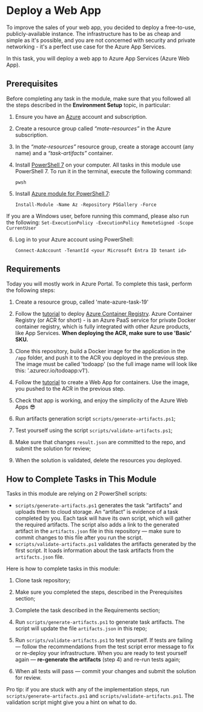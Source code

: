 # Deploy a Web App

To improve the sales of your web app, you decided to deploy a free-to-use, publicly-available instance. The infrastructure has to be as cheap and simple as it's possible, and you are not concerned with security and private networking - it's a perfect use case for the Azure App Services. 

In this task, you will deploy a web app to Azure App Services (Azure Web App). 

## Prerequisites

Before completing any task in the module, make sure that you followed all the steps described in the **Environment Setup** topic, in particular: 

1. Ensure you have an [Azure](https://azure.microsoft.com/en-us/free/) account and subscription.

2. Create a resource group called *“mate-resources”* in the Azure subscription.

3. In the *“mate-resources”* resource group, create a storage account (any name) and a *“task-artifacts”* container.

4. Install [PowerShell 7](https://learn.microsoft.com/en-us/powershell/scripting/install/installing-powershell?view=powershell-7.4) on your computer. All tasks in this module use PowerShell 7. To run it in the terminal, execute the following command: 
    ```
    pwsh
    ```

5. Install [Azure module for PowerShell 7](https://learn.microsoft.com/en-us/powershell/azure/install-azure-powershell?view=azps-11.3.0): 
    ```
    Install-Module -Name Az -Repository PSGallery -Force
    ```
If you are a Windows user, before running this command, please also run the following: 
    ```
    Set-ExecutionPolicy -ExecutionPolicy RemoteSigned -Scope CurrentUser
    ```

6. Log in to your Azure account using PowerShell:
    ```
    Connect-AzAccount -TenantId <your Microsoft Entra ID tenant id>
    ```

## Requirements

Today you will mostly work in Azure Portal. To complete this task, perform the following steps: 

1. Create a resource group, called 'mate-azure-task-19'

2. Follow the [tutorial](https://learn.microsoft.com/en-us/azure/container-registry/container-registry-get-started-portal?tabs=azure-powershell) to deploy [Azure Container Registry](https://learn.microsoft.com/en-us/azure/container-registry/container-registry-intro). Azure Container Registry (or ACR for short) - is an Azure PaaS service for private Docker container registry, which is fully integrated with other Azure products, like App Services. **When deploying the ACR, make sure to use 'Basic' SKU.**

3. Clone this repository, build a Docker image for the application in the `/app` folder, and push it to the ACR you deployed in the previous step. The image must be called 'todoapp' (so the full image name will look like this: '<acr-name>.azurecr.io/todoapp:v1').  

4. Follow the [tutorial](https://learn.microsoft.com/en-us/training/modules/deploy-run-container-app-service/5-exercise-deploy-web-app?pivots=csharp) to create a Web App for containers. Use the image, you pushed to the ACR in the previous step. 

5. Check that app is working, and enjoy the simplicity of the Azure Web Apps :sunglasses:

6. Run artifacts generation script `scripts/generate-artifacts.ps1`;

7. Test yourself using the script `scripts/validate-artifacts.ps1`;

8. Make sure that changes `result.json` are committed to the repo, and submit the solution for review; 

9. When the solution is validated, delete the resources you deployed.


## How to Complete Tasks in This Module 

Tasks in this module are relying on 2 PowerShell scripts: 

- `scripts/generate-artifacts.ps1` generates the task “artifacts” and uploads them to cloud storage. An “artifact” is evidence of a task completed by you. Each task will have its own script, which will gather the required artifacts. The script also adds a link to the generated artifact in the `artifacts.json` file in this repository — make sure to commit changes to this file after you run the script. 
- `scripts/validate-artifacts.ps1` validates the artifacts generated by the first script. It loads information about the task artifacts from the `artifacts.json` file.

Here is how to complete tasks in this module:

1. Clone task repository;

2. Make sure you completed the steps, described in the Prerequisites section;

3. Complete the task described in the Requirements section;

4. Run `scripts/generate-artifacts.ps1` to generate task artifacts. The script will update the file `artifacts.json` in this repo;

5. Run `scripts/validate-artifacts.ps1` to test yourself. If tests are failing — follow the recommendations from the test script error message to fix or re-deploy your infrastructure. When you are ready to test yourself again — **re-generate the artifacts** (step 4) and re-run tests again; 

6. When all tests will pass — commit your changes and submit the solution for review. 

Pro tip: if you are stuck with any of the implementation steps, run `scripts/generate-artifacts.ps1` and `scripts/validate-artifacts.ps1`. The validation script might give you a hint on what to do.  
